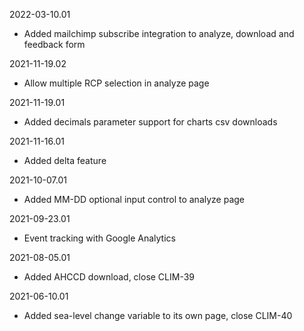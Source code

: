 2022-03-10.01
  * Added mailchimp subscribe integration to analyze, download and feedback form

2021-11-19.02
  * Allow multiple RCP selection in analyze page

2021-11-19.01
  * Added decimals parameter support for charts csv downloads

2021-11-16.01
  * Added delta feature

2021-10-07.01
  * Added MM-DD optional input control to analyze page

2021-09-23.01
  * Event tracking with Google Analytics

2021-08-05.01
  * Added AHCCD download, close CLIM-39

2021-06-10.01
  * Added sea-level change variable to its own page, close CLIM-40
